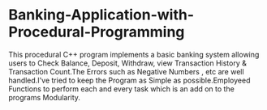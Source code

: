 # Banking-Application-with-Procedural-Programming
This procedural C++ program implements a basic banking system allowing users to Check Balance, Deposit, Withdraw, view Transaction History & Transaction Count.The Errors such as Negative Numbers , etc are well handled.I've tried to keep the Program as Simple as possible.Employeed Functions to perform each and every task which is an add on to the programs Modularity.
